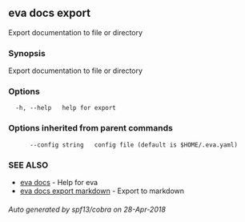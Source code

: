 ## eva docs export

Export documentation to file or directory

### Synopsis

Export documentation to file or directory

### Options

```
  -h, --help   help for export
```

### Options inherited from parent commands

```
      --config string   config file (default is $HOME/.eva.yaml)
```

### SEE ALSO

* [eva docs](eva_docs.md)	 - Help for eva
* [eva docs export markdown](eva_docs_export_markdown.md)	 - Export to markdown

###### Auto generated by spf13/cobra on 28-Apr-2018
